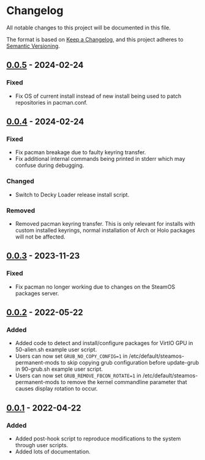 # Changelog

All notable changes to this project will be documented in this file.

The format is based on [Keep a Changelog](https://keepachangelog.com/en/1.0.0/),
and this project adheres to [Semantic Versioning](https://semver.org/spec/v2.0.0.html).

## [0.0.5] - 2024-02-24

### Fixed

- Fix OS of current install instead of new install being used to patch
  repositories in pacman.conf.

## [0.0.4] - 2024-02-24

### Fixed

- Fix pacman breakage due to faulty keyring transfer.
- Fix additional internal commands being printed in stderr which may confuse
  during debugging.

### Changed

- Switch to Decky Loader release install script.

### Removed

- Removed pacman keyring transfer. This is only relevant for installs with
  custom installed keyrings, normal installation of Arch or Holo packages will
  not be affected.

## [0.0.3] - 2023-11-23

### Fixed

- Fix pacman no longer working due to changes on the SteamOS packages server.

## [0.0.2] - 2022-05-22

### Added

- Added code to detect and install/configure packages for VirtIO GPU in
  50-alien.sh example user script.
- Users can now set `GRUB_NO_COPY_CONFIG=1` in
  /etc/default/steamos-permanent-mods to skip copying grub configuration before
  update-grub in 90-grub.sh example user script.
- Users can now set `GRUB_REMOVE_FBCON_ROTATE=1` in
  /etc/default/steamos-permanent-mods to remove the kernel commandline parameter
  that causes display rotation to occur.

## [0.0.1] - 2022-04-22

### Added

- Added post-hook script to reproduce modifications to the system through user scripts.
- Added lots of documentation.

[0.0.5]: https://github.com/icedream/steamos-permanent-mods/releases/tag/v0.0.5
[0.0.4]: https://github.com/icedream/steamos-permanent-mods/releases/tag/v0.0.4
[0.0.3]: https://github.com/icedream/steamos-permanent-mods/releases/tag/v0.0.3
[0.0.2]: https://github.com/icedream/steamos-permanent-mods/releases/tag/v0.0.2
[0.0.1]: https://github.com/icedream/steamos-permanent-mods/releases/tag/v0.0.1
